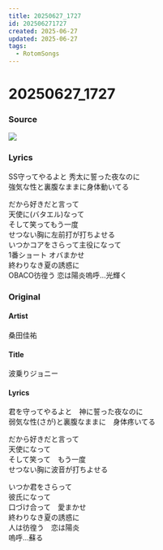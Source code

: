```yaml
---
title: 20250627_1727
id: 202506271727
created: 2025-06-27
updated: 2025-06-27
tags:
  - RotomSongs
---
```

# 20250627_1727

### Source

![](https://x.com/Starlystrongest/status/1938514549092868408)

### Lyrics

SS守ってやるよと 秀太に誓った夜なのに  
強気な性と裏腹なままに身体動いてる  

だから好きだと言って  
天使に(バタエル)なって  
そして笑ってもう一度  
せつない胸に左前打が打ちよせる  
いつかコアをさらって主役になって  
1番ショート オバまかせ   
終わりなき夏の誘惑に  
OBACO彷徨う 恋は陽炎嗚呼…光輝く  

### Original

#### Artist

桑田佳祐

#### Title

波乗りジョニー

#### Lyrics

君を守ってやるよと　神に誓った夜なのに  
弱気な性(さが)と裏腹なままに　身体疼いてる  
  
だから好きだと言って  
天使になって  
そして笑って　もう一度  
せつない胸に波音が打ちよせる  
  
いつか君をさらって  
彼氏になって  
口づけ合って　愛まかせ  
終わりなき夏の誘惑に  
人は彷徨う　恋は陽炎  
嗚呼…蘇る  



